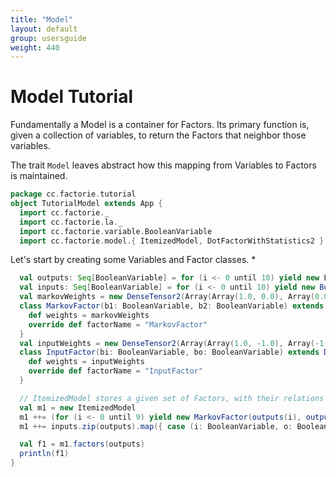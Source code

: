 ```yaml
---
title: "Model"
layout: default
group: usersguide
weight: 440
---
```



Model Tutorial
==============

Fundamentally a Model is a container for Factors.
Its primary function is, given a collection of variables, to return the Factors that neighbor those variables.

The trait ``Model`` leaves abstract how this mapping from Variables to Factors is maintained.

```scala
package cc.factorie.tutorial
object TutorialModel extends App {
  import cc.factorie._
  import cc.factorie.la._
  import cc.factorie.variable.BooleanVariable
  import cc.factorie.model.{ ItemizedModel, DotFactorWithStatistics2 }

```
Let's start by creating some Variables and Factor classes. *

```scala
  val outputs: Seq[BooleanVariable] = for (i <- 0 until 10) yield new BooleanVariable
  val inputs: Seq[BooleanVariable] = for (i <- 0 until 10) yield new BooleanVariable(i % 2 == 0)
  val markovWeights = new DenseTensor2(Array(Array(1.0, 0.0), Array(0.0, 1.0)))
  class MarkovFactor(b1: BooleanVariable, b2: BooleanVariable) extends DotFactorWithStatistics2(b1, b2) {
    def weights = markovWeights
    override def factorName = "MarkovFactor"
  }
  val inputWeights = new DenseTensor2(Array(Array(1.0, -1.0), Array(-1.0, 1.0)))
  class InputFactor(bi: BooleanVariable, bo: BooleanVariable) extends DotFactorWithStatistics2(bi, bo) {
    def weights = inputWeights
    override def factorName = "InputFactor"
  }

  // ItemizedModel stores a given set of Factors, with their relations to Variables indexed by HashMaps.
  val m1 = new ItemizedModel
  m1 ++= (for (i <- 0 until 9) yield new MarkovFactor(outputs(i), outputs(i + 1)))
  m1 ++= inputs.zip(outputs).map({ case (i: BooleanVariable, o: BooleanVariable) => new InputFactor(i, o) })

  val f1 = m1.factors(outputs)
  println(f1)
}
```

